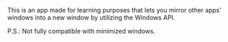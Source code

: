 This is an app made for learning purposes that lets you mirror other apps' windows into a new window by utilizing the Windows API.

P.S.: Not fully compatible with minimized windows.
